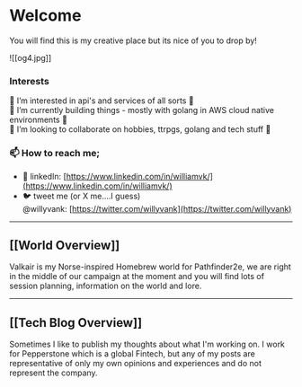 # Welcome

You will find this is my creative place but its nice of you to drop by!

![[og4.jpg]]

### Interests
👀 I’m interested in api's and services of all sorts 👀  
🌱 I’m currently building things - mostly with golang in AWS cloud native environments 🌱  
💞️ I’m looking to collaborate on hobbies, ttrpgs, golang and tech stuff 💞️  

### 📫 How to reach me;

- 🔗 linkedIn: [https://www.linkedin.com/in/williamvk/](https://www.linkedin.com/in/williamvk/)
- 🐦 tweet me (or X me....I guess) @willyvank: [https://twitter.com/willyvank](https://twitter.com/willyvank)

---
## [[World Overview]]

Valkair is my Norse-inspired Homebrew world for Pathfinder2e, we are right in the middle of our campaign at the moment and you will find lots of session planning, information on the world and lore.

---
## [[Tech Blog Overview]]

Sometimes I like to publish my thoughts about what I'm working on. I work for Pepperstone which is a global Fintech, but any of my posts are representative of only my own opinions and experiences and do not represent the company.